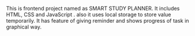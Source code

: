 This is frontend project named as SMART STUDY PLANNER. It includes HTML, CSS and JavaScript . also it uses local storage to store value temporarily.
It has feature of giving reminder and shows progress of task in graphical way. 
